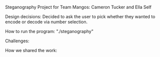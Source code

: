 Steganography Project for Team Mangos: 
Cameron Tucker and Ella Self


Design decisions:
Decided to ask the user to pick whether they wanted to encode or decode via number selection.  


How to run the program:
"./steganography" 


Challenges:



How we shared the work: 
